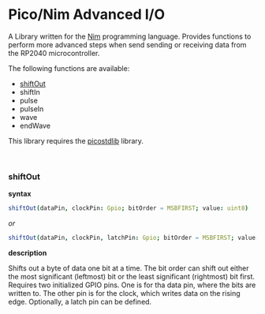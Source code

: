 # Pico/Nim Advanced I/O

A Library written for the [Nim](https://nim-lang.org/) programming language. 
Provides functions to perform more advanced steps when send sending or receiving 
data from the RP2040 microcontroller.

The following functions are available:

- [shiftOut](###shiftout)
- shiftIn
- pulse
- pulseIn
- wave
- endWave

This library requires the [picostdlib](https://github.com/beef331/picostdlib)
library.

<br/>

### shiftOut

**syntax**

```nim
shiftOut(dataPin, clockPin: Gpio; bitOrder = MSBFIRST; value: uint8)
```

*or*

```nim
shiftOut(dataPin, clockPin, latchPin: Gpio; bitOrder = MSBFIRST; value: uint8)
```

**description**

Shifts out a byte of data one bit at a time. The bit order can shift out either
the most significant (leftmost) bit or the least significant (rightmost) bit 
first. Requires two initialized GPIO pins. One is for tha data pin, where the 
bits are written to. The other pin is for the clock, which writes data on the 
rising edge. Optionally, a latch pin can be defined.